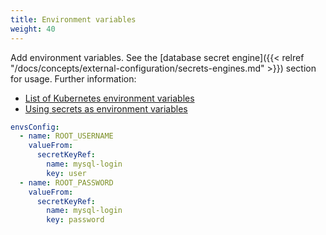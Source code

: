 ```yaml
---
title: Environment variables
weight: 40
---
```


Add environment variables. See the [database secret engine]({{< relref "/docs/concepts/external-configuration/secrets-engines.md" >}}) section for usage. Further information:

- [List of Kubernetes environment variables](https://kubernetes.io/docs/tasks/inject-data-application/define-environment-variable-container/)
- [Using secrets as environment variables](https://kubernetes.io/docs/concepts/configuration/secret/#using-secrets-as-environment-variables)

```yaml
envsConfig:
  - name: ROOT_USERNAME
    valueFrom:
      secretKeyRef:
        name: mysql-login
        key: user
  - name: ROOT_PASSWORD
    valueFrom:
      secretKeyRef:
        name: mysql-login
        key: password
```
